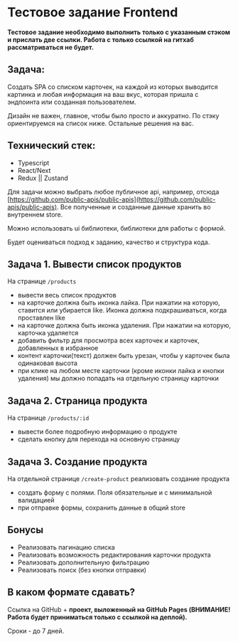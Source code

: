 # Тестовое задание Frontend

**Тестовое задание необходимо выполнить только с указанным стэком и прислать две ссылки. Работа с только ссылкой на гитхаб рассматриваться не будет.**

## Задача:

Создать SPA со списком карточек, на каждой из которых выводится картинка и любая информация на ваш вкус, которая пришла с эндпоинта или созданная пользователем.

Дизайн не важен, главное, чтобы было просто и аккуратно. По стэку ориентируемся на список ниже. Остальные решения на вас.

## Технический стек:

- Typescript
- React/Next
- Redux || Zustand

Для задачи можно выбрать любое публичное api, например, отсюда [https://github.com/public-apis/public-apis](https://github.com/public-apis/public-apis). Все полученные и созданные данные хранить во внутреннем store.

Можно использовать ui библиотеки, библиотеки для работы с формой.

Будет оцениваться подход к заданию, качество и структура кода.

## Задача 1. Вывести список продуктов

На странице `/products`

- вывести весь список продуктов
- на карточке должна быть иконка лайка. При нажатии на которую, ставится или убирается like. Иконка должна подкрашиваться, когда проставлен like
- на карточке должна быть иконка удаления. При нажатии на которую, карточка удаляется
- добавить фильтр для просмотра всех карточек и карточек, добавленных в избранное
- контент карточки(текст) должен быть урезан, чтобы у карточек была одинаковая высота
- при клике на любом месте карточки (кроме иконки лайка и кнопки удаления) мы должно попадать на отдельную страницу карточки

## Задача 2. Страница продукта

На странице `/products/:id`

- вывести более подробную информацию о продукте
- сделать кнопку для перехода на основную страницу

## Задача 3. Создание продукта

На отдельной странице `/create-product` реализовать создание продукта

- создать форму с полями. Поля обязательные и с минимальной валидацией
- при отправке формы, сохранить данные в общий store

## Бонусы

- Реализовать пагинацию списка
- Реализовать возможность редактирования карточки продукта
- Реализовать дополнительную фильтрацию
- Реализовать поиск (без кнопки отправки)

## В каком формате сдавать?

Ссылка на GitHub + **проект, выложенный на GitHub Pages (ВНИМАНИЕ! Работа будет приниматься только с ссылкой на деплой).**

Сроки - до 7 дней.

